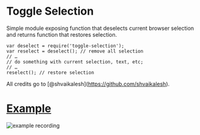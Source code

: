 Toggle Selection
================

Simple module exposing function that deselects current browser selection and returns function that restores selection.

    var deselect = require('toggle-selection');
    var reselect = deselect(); // remove all selection
    // … 
    // do something with current selection, text, etc;
    // …
    reselect(); // restore selection

All credits go to <span class="citation" data-cites="shvaikalesh">\[@shvaikalesh\]</span>(https://github.com/shvaikalesh).

[Example](https://github.com/sudodoki/toggle-selection/blob/master/example)
===========================================================================

![example recording](http://g.recordit.co/YPu6mHvcKe.gif)

